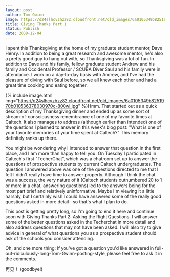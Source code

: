 ```yaml
---
layout: post
author: Tom Gwinn
image: https://d24slhcvzhzz82.cloudfront.net/old_images/6a0105349b8251970b0105362fbb1a970b-500wi.jpg
title: Giving Thanks Part 1
status: Publish
date: 2008-12-04
---
```



I spent this Thanksgiving at the home of my graduate student mentor, Dave Henry. In addition to being a great research and awesome mentor, he's also a pretty good guy to hang out with, so Thanksgiving was a lot of fun. In addition to Dave and his family, fellow graduate student Andrew and his family and Occidental Professor / SCUBA Diver Saul and his family were in attendance. I work on a day-to-day basis with Andrew, and I've had the pleasure of diving with Saul before, so we all knew each other and had a great time cooking and eating together.


{% include image.html img="https://d24slhcvzhzz82.cloudfront.net/old_images/6a0105349b8251970b010536378030970c-800wi.jpg" %}Hmm. That started out as a quick description of my Thanksgiving dinner and ended up as some sort of stream-of-consciousness remembrance of one of my favorite times at Caltech. It also manages to address (although earlier than intended) one of the questions I planned to answer in this week's blog post: &quot;What is one of your favorite memories of your time spent at Caltech?&quot; This memory definitely ranks up there.

You might be wondering why I intended to answer that question in the first place, and I am more than happy to tell you. On Tuesday I participated in Caltech's first &quot;TecherChat&quot;, which was a chatroom set up to answer the questions of prospective students by current Caltech undergraduates. The question I answered above was one of the questions directed to me that I felt I didn't really have time to answer properly. Although I think the chat was a success, the very nature of it (Caltech students outnumbered 20 to 1 or more in a chat, answering questions) led to the answers being for the most part brief and relatively uninformative. Maybe I'm viewing it a little harshly, but I certainly wish I could have answered some of the really good questions asked in more detail--so that's what I plan to do.

This post is getting pretty long, so I'm going to end it here and continue soon with Giving Thanks Part 2: Asking the Right Questions. I will answer some of the better questions asked in the Techerchat in more detail and also address questions that may not have been asked. I will also try to give advice in general of what questions you as a prospective student should ask of the schools you consider attending.

Oh, and one more thing: If you've got a question you'd like answered in full-out-ridiculously-long-Tom-Gwinn-posting-style, please feel free to ask it in the comments.

再见！ (goodbye!)

